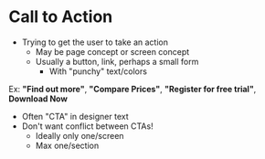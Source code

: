 # Call to Action

- Trying to get the user to take an action
  - May be page concept or screen concept
  - Usually a button, link, perhaps a small form
    - With "punchy" text/colors

Ex: **"Find out more"**, **"Compare Prices"**, **"Register for free trial"**, **Download Now**

- Often "CTA" in designer text
- Don't want conflict between CTAs!
  - Ideally only one/screen 
  - Max one/section
